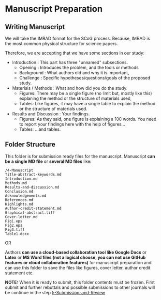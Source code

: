# Manuscript Preparation

## Writing Manuscript

We will take the IMRAD format for the SCoG process. Because, IMRAD is the most common physical structure for science papers.

Therefore, we are accepting that we have some sections in our study:
* Introduction : This part has three "unnamed" subsections.
  * Opening : Introduces the problem, and the tools or methods
  * Background : What authors did and why it is important,
  * Challenge : Specific hypotheses/questions/goals of the proposed study.
* Materials / Methods : What and how did you do the study.
  * Figures: There may be a single figure (no limit but, mostly like this) explaning the method or the structure of materials used,
  * Tables: Like figures, it may have a single table to explain the method or the structure of materials used.
* Results and Discussion : Your findings.
  * Figures: As they said, one figure is explaining a 100 words. You need to report your findings here with the help of figures...
  * Tables: ...and tables.

## Folder Structure

This folder is for submission ready files for the manuscript. Manuscript **can be a single MD file** or **several MD files** like:

```
/4-Manuscript
Title-abstract-keywords.md
Introduction.md
Methods.md
Results-and-discussion.md
Conclusion.md
Acknowledgements.md
References.md
Highlights.md
Author-credit-statement.md
Graphical-abstract.tiff
Cover-letter.md
Fig1.eps
Fig2.eps
Fig3.tiff
Table1.docx
```
OR

Authors **can use a cloud-based collaboration tool like Google Docs** or **Latex** or **MS Word files (not a logical choose, you can not use GitHub features or cloud collaboration features)** for manuscript preparation and can use this folder to save the files like figures, cover letter, author credit statement etc.

**NOTE:** When it is ready to submit, this folder contents must be frozen. First submit and further rebuttals and possible submissions to other journals will be continue in the step [5-Submission-and-Review](../5-Submission-and-Review/README.md)
